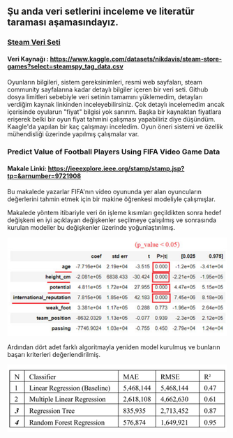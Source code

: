 ## Şu anda veri setlerini inceleme ve literatür taraması aşamasındayız.

### [Steam Veri Seti](SteamStoreGames)
#### Veri Kaynağı : https://www.kaggle.com/datasets/nikdavis/steam-store-games?select=steamspy_tag_data.csv
Oyunların bilgileri, sistem gereksinimleri, resmi web sayfaları, steam community sayfalarına kadar
detaylı bilgiler içeren bir veri seti. Github dosya limitleri sebebiyle veri setinin tamamını yüklemedim, detayları 
verdiğim kaynak linkinden inceleyebilirsiniz. Çok detaylı incelemedim ancak içerisinde oyularun "fiyat" 
bilgisi yok sanırım. Başka bir kaynaktan fiyatlara erişerek belki bir oyun fiyat tahmini çalışması yapabiliriz
diye düşündüm. Kaagle'da yapılan bir kaç çalışmayı inceledim. Oyun öneri sistemi ve özellik mühendisliği üzerinde
yapılmış çalışmalar var.

### Predict Value of Football Players Using FIFA Video Game Data
#### Makale Linki: https://ieeexplore.ieee.org/stamp/stamp.jsp?tp=&arnumber=9721908 

Bu makalede yazarlar FIFA'nın video oyununda yer alan oyuncuların değerlerini tahmin etmek için bir makine öğrenkesi
modeliyle çalışmışlar.

Makalede yöntem itibariyle veri ön işleme kısımları geçildikten sonra hedef değişkeni en iyi açıklayan değişkenler
seçilmeye çalışılmış ve sonrasında kurulan modeller bu değişkenler üzerinde yoğunlaştırılmış.

![img.png](../img/img.png)

Ardından dört adet farklı algoritmayla yeniden model kurulmuş ve bunların başarı kriterleri değerlendirilmiş.

![img.png](../img/models_img.png)
